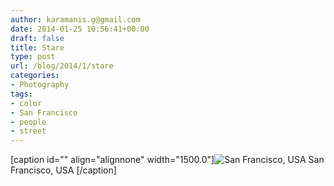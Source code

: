 ```yaml
---
author: karamanis.g@gmail.com
date: 2014-01-25 10:56:41+00:00
draft: false
title: Stare
type: post
url: /blog/2014/1/stare
categories:
- Photography
tags:
- color
- San Francisco
- people
- street
---
```


[caption id="" align="alignnone" width="1500.0"]![ San Francisco, USA ](/images/2014-01-25-20141stare/20130520-R0010205.jpg)
 San Francisco, USA [/caption]
